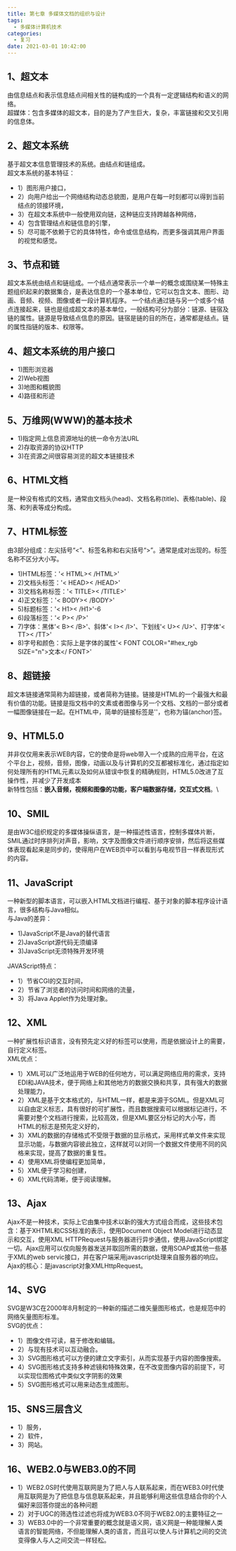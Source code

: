 ```yaml
---
title: 第七章 多媒体文档的组织与设计
tags:
  - 多媒体计算机技术
categories:
  - 复习
date: 2021-03-01 10:42:00
---
```

## 1、超文本
由信息结点和表示信息结点间相关性的链构成的一个具有一定逻辑结构和语义的网络。  
超媒体：包含多媒体的超文本，目的是为了产生巨大，复杂，丰富链接和交叉引用的信息体。
## 2、超文本系统
基于超文本信息管理技术的系统。由结点和链组成。  
超文本系统的基本特征：
- 1）图形用户接口，
- 2）向用户给出一个网络结构动态总貌图，是用户在每一时刻都可以得到当前结点的领接环境，
- 3）在超文本系统中一般使用双向链，这种链应支持跨越各种网络，
- 4）包含管理结点和链信息的引擎，
- 5）尽可能不依赖于它的具体特性，命令或信息结构，而更多强调其用户界面的视觉和感觉。
## 3、节点和链
超文本系统由结点和链组成。一个结点通常表示一个单一的概念或围绕某一特殊主题组织起来的数据集合，是表达信息的一个基本单位，它可以包含文本、图形、动画、音频、视频、图像或者一段计算机程序。
一个结点通过链与另一个或多个结点连接起来，链也是组成超文本的基本单位，一般结构可分为部分：链源、链宿及链的属性。链源是导致结点信息的原因。链宿是链的目的所在，通常都是结点。链的属性指链的版本、权限等。

## 4、超文本系统的用户接口
- 1)图形浏览器
- 2)Web视图
- 3)地图和概貌图
- 4)路径和形迹

## 5、万维网(WWW)的基本技术
- 1)指定网上信息资源地址的统一命令方法URL
- 2)存取资源的协议HTTP
- 3)在资源之间很容易浏览的超文本链接技术

## 6、HTML文档
是一种没有格式的文档，通常由文档头(head)、文档名称(title)、表格(table)、段落、和列表等成分构成。

## 7、HTML标签
由3部分组成：左尖括号“<”、标签名称和右尖括号“>”。通常是成对出现的。标签名称不区分大小写。
- 1)HTML标签：'< HTML>< /HTML>'
- 2)文档头标签：'< HEAD>< /HEAD>'
- 3)文档名称标签：'< TITLE>< /TITLE>'
- 4)正文标签：'< BODY>< /BODY>'
- 5)标题标签：'< H1>< /H1>'-6
- 6)段落标签：'< P>< /P>'
- 7)字体：黑体'< B>< /B>'、斜体'< I>< /I>'、下划线'< U>< /U>'、打字体'< TT>< /TT>'
- 8)字号和颜色：实际上是字体的属性'< FONT COLOR="#hex_rgb SIZE="n">文本</ FONT>'

## 8、超链接
超文本链接通常简称为超链接，或者简称为链接。链接是HTML的一个最强大和最有价值的功能。链接是指文档中的文素或者图像与另一个文档、文档的一部分或者一幅图像链接在一起。在HTML中，简单的链接标签是'<A></A>'，也称为锚(anchor)签。

## 9、HTML5.0
并非仅仅用来表示WEB内容，它的使命是将web带入一个成熟的应用平台，在这个平台上，视频，音频，图像，动画以及与计算机的交互都被标准化，通过指定如何处理所有的HTML元素以及如何从错误中恢复的精确规则，HTML5.0改进了互操作性，并减少了开发成本  
新特性包括：**嵌入音频，视频和图像的功能，客户端数据存储，交互式文档**。\

## 10、SMIL
是由W3C组织规定的多媒体操纵语言，是一种描述性语言，控制多媒体片断，SMIL通过时序排列对声音，影响，文字及图像文件进行顺序安排，然后将这些媒体表现看起来是同步的，使得用户在WEB页中可以看到与电视节目一样表现形式的内容。

## 11、JavaScript
一种新型的脚本语言，可以嵌入HTML文档进行编程、基于对象的脚本程序设计语言，很多结构与Java相似。  
与Java的差异：
- 1)JavaScript不是Java的替代语言
- 2)JavaScript源代码无须编译
- 3)JavaScript无须特殊开发环境

JAVAScript特点：
- 1）节省CGI的交互时间，
- 2）节省了浏览者的访问时间和网络的流量，
- 3）将Java Applet作为处理对象。
## 12、XML
一种扩展性标识语言，没有预先定义好的标签可以使用，而是依据设计上的需要，自行定义标签。  
XML优点：
- 1）XML可以广泛地运用于WEB的任何地方，可以满足网络应用的需求，支持EDI和JAVA技术，便于网络上和其他地方的数据交换和共享，具有强大的数据处理能力，
- 2）XML是基于文本格式的，与HTML一样，都是来源于SGML。但是XML可以自由定义标志，具有很好的可扩展性，而且数据搜索可以根据标记进行，不需要对整个文档进行搜索，比较高效，但是XML要区分标记的大小写，而HTML的标志是预先定义好的，
- 3）XML的数据的存储格式不受限于数据的显示格式，采用样式单文件来实现显示功能，与数据内容彼此独立，这样就可以对同一个数据文件使用不同的风格来实现，提高了数据的重复性。
- 4）使用XML将使编程更加简单，
- 5）XML便于学习和创建，
- 6）XML代码清晰，便于阅读理解。
## 13、Ajax
Ajax不是一种技术，实际上它由集中技术以新的强大方式组合而成，这些技术包含：基于XHTML和CSS标准的表示，使用Document Object Model进行动态显示和交互，使用XML HTTPRequest与服务器进行异步通信，使用JavaScript绑定一切。Ajax应用可以仅向服务器发送并取回所需的数据，使用SOAP或其他一些基于XML的web servic接口，并在客户端采用javascript处理来自服务器的响应。  
Ajax的核心：是javascript对象XMLHttpRequest。
## 14、SVG
SVG是W3C在2000年8月制定的一种新的描述二维矢量图形格式，也是规范中的网络矢量图形标准。  
SVG的优点：
- 1）图像文件可读，易于修改和编辑。
- 2）与现有技术可以互动融合。
- 3）SVG图形格式可以方便的建立文字索引，从而实现基于内容的图像搜索。
- 4）SVG图形格式支持多种滤镜和特殊效果，在不改变图像内容的前提下，可以实现位图格式中类似文字阴影的效果
- 5）SVG图形格式可以用来动态生成图形。
## 15、SNS三层含义
- 1）服务，
- 2）软件，
- 3）网站。
## 16、WEB2.0与WEB3.0的不同
- 1）WEB2.0S时代使用互联网是为了把人与人联系起来，而在WEB3.0时代使用互联网是为了把信息与信息联系起来，并且能够利用这些信息结合你的个人偏好来回答你提出的各种问题
- 2）对于UGC的筛选性过滤也将成为WEB3.0不同于WEB2.0的主要特征之一
- 3）WEB3.0中的一个非常重要的概念就是语义网，语义网是一种能理解人类语言的智能网络，不但能理解人类的语言，而且可以使人与计算机之间的交流变得像人与人之间交流一样轻松。